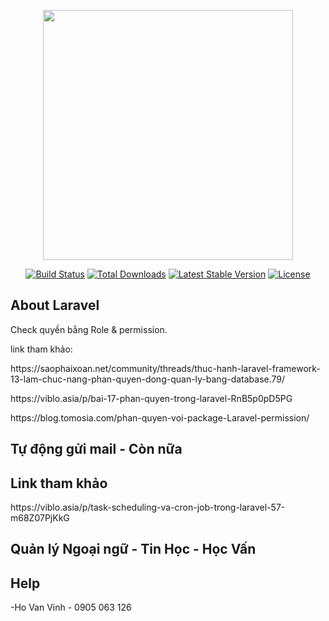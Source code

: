 <p align="center"><a href="https://laravel.com" target="_blank"><img src="https://raw.githubusercontent.com/laravel/art/master/logo-lockup/5%20SVG/2%20CMYK/1%20Full%20Color/laravel-logolockup-cmyk-red.svg" width="400"></a></p>

<p align="center">
<a href="https://travis-ci.org/laravel/framework"><img src="https://travis-ci.org/laravel/framework.svg" alt="Build Status"></a>
<a href="https://packagist.org/packages/laravel/framework"><img src="https://poser.pugx.org/laravel/framework/d/total.svg" alt="Total Downloads"></a>
<a href="https://packagist.org/packages/laravel/framework"><img src="https://poser.pugx.org/laravel/framework/v/stable.svg" alt="Latest Stable Version"></a>
<a href="https://packagist.org/packages/laravel/framework"><img src="https://poser.pugx.org/laravel/framework/license.svg" alt="License"></a>
</p>

## About Laravel
<p>Check quyền bằng Role & permission.</p>
<p>link tham khảo:</p>
<p>https://saophaixoan.net/community/threads/thuc-hanh-laravel-framework-13-lam-chuc-nang-phan-quyen-dong-quan-ly-bang-database.79/</p>
<p>https://viblo.asia/p/bai-17-phan-quyen-trong-laravel-RnB5p0pD5PG</p>
<p>https://blog.tomosia.com/phan-quyen-voi-package-Laravel-permission/</p>

## Tự động gửi mail - Còn nữa
## Link tham khảo
<p>https://viblo.asia/p/task-scheduling-va-cron-job-trong-laravel-57-m68Z07PjKkG</p>

## Quản lý Ngoại ngữ - Tin Học - Học Vấn

## Help
-Ho Van Vinh - 0905 063 126
